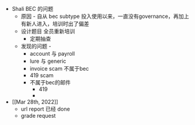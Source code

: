 - Shali BEC 的问题
	- 原因 - 自从 bec subtype 投入使用以来，一直没有governance，再加上有新人进入，培训时出了偏差
	- 设计题目 全员重新培训
		- 定期抽查
	- 发现的问题 -
		- account 与 payroll
		- lure 与 generic
		- invoice scam 不属于bec
		- 419 scam
		- 不属于bec的邮件
			- 419
			-
- [[Mar 28th, 2022]]
	- url report 已经 done
	- grade request